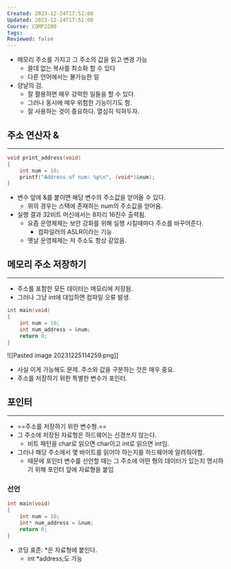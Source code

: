 ```yaml
---
Created: 2023-12-24T17:51:00
Updated: 2023-12-24T17:51:00
Course: COMP2200
tags: 
Reviewed: false
---
```



- 메모리 주소를 가지고 그 주소의 값을 읽고 변경 가능
	- 쓸데 없는 복사를 최소화 할 수 있다
	- 다른 언어에서는 불가능한 일
- 양날의 검.
	- 잘 활용하면 매우 강력한 일들을 할 수 있다.
	- 그러나 동시에 매우 위험한 기능이기도 함.
	- 잘 사용하는 것이 중요하다. 열심히 익혀두자.

## 주소 연산자 &
---
```C
void print_address(void)
{
	int num = 10;
	printf("Address of num: %p\n", (void*)&num);
}
```
- 변수 앞에 &를 붙이면 해당 변수의 주소값을 얻어올 수 있다.
	- 위의 경우는 스택에 존재하는 num의 주소값을 얻어옴.
- 실행 결과 32비트 머신에서는 8자리 16진수 출력됨.
	- 요즘 운영체제는 보안 강화를 위해 실행 시킬때마다 주소를 바꾸어준다.
		- 컴파일러의 ASLR이라는 기능
	- 옛날 운영체제는 저 주소도 항상 같았음.

## 메모리 주소 저장하기
---
- 주소를 포함한 모든 데이터는 메모리에 저장됨.
- 그러나 그냥 int에 대입하면 컴파일 오류 발생. 
```C
int main(void)
{
    int num = 10;
    int num_address = &num;
    return 0;
}
```
![[Pasted image 20231225114259.png]]
- 사실 이게 가능해도 문제. 주소와 값을 구분하는 것은 매우 중요.
- 주소를 저장하기 위한 특별한 변수가 포인터.

## 포인터
---
- ==주소를 저장하기 위한 변수형.==
- 그 주소에 저장된 자료형은 하드웨어는 신경쓰지 않는다.
	- 비트 패턴을 char로 읽으면 char이고 int로 읽으면 int임.
- 그러나 해당 주소에서 몇 바이트를 읽어야 하는지를 하드웨어에 알려줘야함.
	- 때문에 포인터 변수를 선언할 때는 그 주소에 어떤 형의 데이터가 있는지 명시하기 위해 포인터 앞에 자료형을 붙임
### 선언
```C
int main(void)
{
    int num = 10;
    int* num_address = &num;
    return 0;
}
```
- 코딩 표준: \*은 자료형에 붙인다.
	- int \*address;도 가능